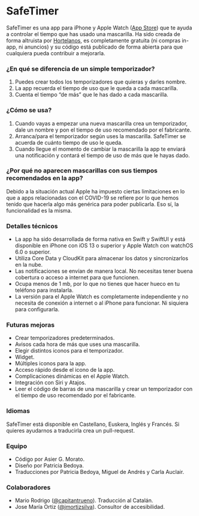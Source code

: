 # SafeTimer

SafeTimer es una app para iPhone y Apple Watch ([App Store](https://apps.apple.com/app/apple-store/id1512032981?pt=121500132&ct=github&mt=8)) que te ayuda a controlar el tiempo que has usado una mascarilla. Ha sido creada de forma altruista por [Hortelanos](https://hortelanos.net), es completamente gratuita (ni compras in-app, ni anuncios) y su código está publicado de forma abierta para que cualquiera pueda contribuir a mejorarla.

### ¿En qué se diferencia de un simple temporizador?

1. Puedes crear todos los temporizadores que quieras y darles nombre.
2. La app recuerda el tiempo de uso que le queda a cada mascarilla.
3. Cuenta el tiempo “de más” que le has dado a cada mascarilla.

### ¿Cómo se usa?

1. Cuando vayas a empezar una nueva mascarilla crea un temporizador, dale un nombre y pon el tiempo de uso recomendado por el fabricante.
2. Arranca/para el temporizador según uses la mascarilla. SafeTimer se acuerda de cuánto tiempo de uso le queda.
3. Cuando llegue el momento de cambiar la mascarilla la app te enviará una notificación y contará el tiempo de uso de más que le hayas dado.

### ¿Por qué no aparecen mascarillas con sus tiempos recomendados en la app?

Debido a la situación actual Apple ha impuesto ciertas limitaciones en lo que a apps relacionadas con el COVID-19 se refiere por lo que hemos tenido que hacerla algo más genérica para poder publicarla. Eso sí, la funcionalidad es la misma.

### Detalles técnicos

- La app ha sido desarrollada de forma nativa en Swift y SwiftUI y está disponible en iPhone con iOS 13 o superior y Apple Watch con watchOS 6.0 o superior.
- Utiliza Core Data y CloudKit para almacenar los datos y sincronizarlos en la nube.
- Las notificaciones se envían de manera local. No necesitas tener buena cobertura o acceso a internet para que funcionen.
- Ocupa menos de 1 mb, por lo que no tienes que hacer hueco en tu teléfono para instalarla.
- La versión para el Apple Watch es completamente independiente y no necesita de conexión a internet o al iPhone para funcionar. Ni siquiera para configurarla.

### Futuras mejoras

- Crear temporizadores predeterminados.
- Avisos cada hora de más que uses una mascarilla.
- Elegir distintos iconos para el temporizador.
- Widget.
- Múltiples iconos para la app.
- Acceso rápido desde el icono de la app.
- Complicaciones dinámicas en el Apple Watch.
- Integración con Siri y Atajos.
- Leer el código de barras de una mascarilla y crear un temporizador con el tiempo de uso recomendado por el fabricante.

### Idiomas

SafeTimer está disponible en Castellano, Euskera, Inglés y Francés. Si quieres ayudarnos a traducirla crea un pull-request.

### Equipo

- Código por Asier G. Morato.
- Diseño por Patricia Bedoya.
- Traducciones por Patricia Bedoya, Miguel de Andrés y Carla Auclair.

### Colaboradores
- Mario Rodrigo ([@capitantrueno](https://github.com/capitantrueno)). Traducción al Catalán.
- Jose María Ortiz ([‪@jmortizsilva‬](https://twitter.com/jmortizsilva)). Consultor de accesibilidad.
